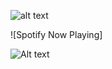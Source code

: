  

![alt text](https://files.catbox.moe/2l5fyy.png) 


![Spotify Now Playing]

![Alt text](https://media.tenor.com/PaYEcjSLOp8AAAAi/miku.gif)

 
